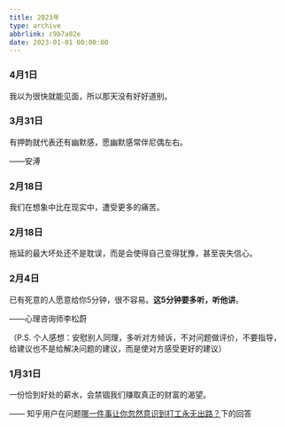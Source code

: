 ```yaml
---
title: 2023年
type: archive
abbrlink: c9b7a02e
date: 2023-01-01 00:00:00
---
```


### 4月1日

我以为很快就能见面，所以那天没有好好道别。

### 3月31日

有押韵就代表还有幽默感，愿幽默感常伴尼偶左右。 

——安溥

### 2月18日

我们在想象中比在现实中，遭受更多的痛苦。

### 2月18日

拖延的最大坏处还不是耽误，而是会使得自己变得犹豫，甚至丧失信心。

### 2月4日

已有死意的人愿意给你5分钟，很不容易。**这5分钟要多听，听他讲**。

——心理咨询师李松蔚

（P.S. 个人感想：安慰别人同理，多听对方倾诉，不对问题做评价，不要指导，给建议也不是给解决问题的建议，而是使对方感受更好的建议）

### 1月31日

一份恰到好处的薪水，会禁锢我们赚取真正的财富的渴望。

—— 知乎用户在问题[哪一件事让你忽然意识到打工永无出路？](https://www.zhihu.com/question/569367241/answer/2865090721)下的回答
